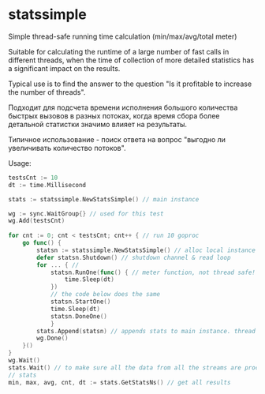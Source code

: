 # statssimple
Simple thread-safe running time calculation (min/max/avg/total meter)

Suitable for calculating the runtime of a large number of fast calls in different threads,
when the time of collection of more detailed statistics has a significant impact on the results.
 
Typical use is to find the answer to the question "Is it profitable to increase the number of threads".


Подходит для подсчета времени исполнения большого количества быстрых вызовов в разных потоках,
когда время сбора более детальной статистки значимо влияет на результаты.

Типичное использование - поиск ответа на вопрос "выгодно ли увеличивать количество потоков".

Usage:
```go
testsCnt := 10
dt := time.Millisecond

stats := statssimple.NewStatsSimple() // main instance

wg := sync.WaitGroup{} // used for this test
wg.Add(testsCnt)
	
for cnt := 0; cnt < testsCnt; cnt++ { // run 10 goproc
    go func() { 
	    statsn := statssimple.NewStatsSimple() // alloc local instance
        defer statsn.Shutdown() // shutdown channel & read loop
        for ... { // 
		    statsn.RunOne(func() { // meter function, not thread safe!
		        time.Sleep(dt)
		    })
            // the code below does the same
            statsn.StartOne()
		    time.Sleep(dt)
	        statsn.DoneOne()
            }
		stats.Append(statsn) // appends stats to main instance. thread safe
		wg.Done()
	}()
}
wg.Wait() 
stats.Wait() // to make sure all the data from all the streams are processed
// stats
min, max, avg, cnt, dt := stats.GetStatsNs() // get all results
```